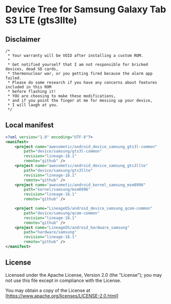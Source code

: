 # Device Tree for Samsung Galaxy Tab S3 LTE (gts3llte)

## Disclaimer

```xxx
/*
 * Your warranty will be VOID after installing a custom ROM.
 *
 * Get notified yourself that I am not responsible for bricked devices, dead SD cards,
 * thermonuclear war, or you getting fired because the alarm app failed.
 * Please do some research if you have any concerns about features included in this ROM
 * before flashing it!
 * YOU are choosing to make these modifications,
 * and if you point the finger at me for messing up your device,
 * I will laugh at you.
 */
```

## Local manifest

```xml
<?xml version="1.0" encoding="UTF-8"?>
<manifest>
    <project name="awesometic/android_device_samsung_gts3l-common"
        path="device/samsung/gts3l-common"
        revision="lineage-18.1"
        remote="github" />
    <project name="awesometic/android_device_samsung_gts3llte"
        path="device/samsung/gts3llte"
        revision="lineage-18.1"
        remote="github" />
    <project name="awesometic/android_kernel_samsung_msm8996"
        path="kernel/samsung/msm8996"
        revision="lineage-18.1"
        remote="github" />

    <project name="LineageOS/android_device_samsung_qcom-common"
        path="device/samsung/qcom-common"
        revision="lineage-18.1"
        remote="github" />
    <project name="LineageOS/android_hardware_samsung"
        path="hardware/samsung"
        revision="lineage-18.1"
        remote="github" />
</manifest>
```

## License

Licensed under the Apache License, Version 2.0 (the "License"); you may not use this file except in compliance with the License.

You may obtain a copy of the License at [https://www.apache.org/licenses/LICENSE-2.0.html]
